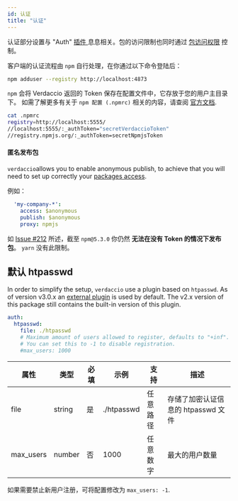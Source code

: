 ```yaml
---
id: 认证
title: "认证"
---
```

认证部分设置与 "Auth" [ 插件 ](plugins.md)息息相关。包的访问限制也同时通过 [ 包访问权限](packages.md) 控制。

客户端的认证流程由 `npm` 自行处理，在你通过以下命令登陆后：

```bash
npm adduser --registry http://localhost:4873
```

`npm` 会将 Verdaccio 返回的 Token 保存在配置文件中，它存放于您的用户主目录下。 如需了解更多有关于 `npm 配置 (.npmrc)` 相关的内容，请查阅 [官方文档](https://docs.npmjs.com/files/npmrc).

```bash
cat .npmrc
registry=http://localhost:5555/
//localhost:5555/:_authToken="secretVerdaccioToken"
//registry.npmjs.org/:_authToken=secretNpmjsToken
```

#### 匿名发布包

`verdaccio`allows you to enable anonymous publish, to achieve that you will need to set up correctly your [packages access](packages.md).

例如：

```yaml
  'my-company-*':
    access: $anonymous
    publish: $anonymous
    proxy: npmjs
```

如 [Issue #212](https://github.com/verdaccio/verdaccio/issues/212#issuecomment-308578500) 所述，截至 `npm@5.3.0` 你仍然 **无法在没有 Token 的情况下发布包**。 `yarn` 没有此限制。

## 默认 htpasswd

In order to simplify the setup, `verdaccio` use a plugin based on `htpasswd`. As of version v3.0.x an [external plugin](https://github.com/verdaccio/verdaccio-htpasswd) is used by default. The v2.x version of this package still contains the built-in version of this plugin.

```yaml
auth:
  htpasswd:
    file: ./htpasswd
    # Maximum amount of users allowed to register, defaults to "+inf".
    # You can set this to -1 to disable registration.
    #max_users: 1000
```

| 属性        | 类型     | 必填 | 示例         | 支持   | 描述                     |
| --------- | ------ | -- | ---------- | ---- | ---------------------- |
| file      | string | 是  | ./htpasswd | 任意路径 | 存储了加密认证信息的 htpasswd 文件 |
| max_users | number | 否  | 1000       | 任意数字 | 最大的用户数量                |

如果需要禁止新用户注册，可将配置修改为 `max_users: -1`.